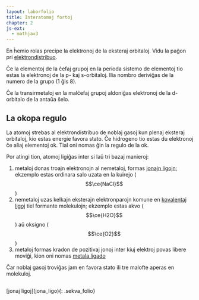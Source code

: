 ```yaml
---
layout: laborfolio
title: Interatomaj fortoj
chapter: 2
js-ext:
  - mathjax3
---
```


En ĥemio rolas precipe la elektronoj de la eksteraj orbitaloj.
Vidu la paĝon pri [elektrondistribuo](elektrondistribuo). <!-- Oni nomas ilin valentaj elektronoj. -->

Ĉe la elementoj de la ĉefaj grupoj en la perioda sistemo de elementoj
tio estas la elektronoj de la p- kaj s-orbitaloj. Ilia nombro deriviĝas de
la numero de la grupo (1 ĝis 8).

Ĉe la transirmetaloj en la malĉefaj grupoj aldoniĝas elektronoj de la
d-orbitalo de la antaŭa ŝelo. <!-- al la valento. necesas aparta paĝo pri valento ktp... -->


## La okopa regulo

La atomoj strebas al elektrondistribuo de noblaj gasoj kun plenaj eksteraj orbitaloj, kio
estas energie favora stato. Ĉe hidrogeno tio estas du elektronoj ĉe aliaj elementoj ok. 
Tial oni nomas ĝin la regulo de la ok.

Por atingi tion, atomoj ligiĝas inter si laŭ tri bazaj manieroj: 

1. metaloj donas troajn elektronojn al nemetaloj, formas [jonajn ligojn](jona_ligo);
   ekzemplo estas ordinara salo uzata en la kuirejo ($$\ce{NaCl}$$)
2. nemetaloj uzas kelkajn eksterajn elektronparojn komune en [kovalentaj ligoj](kovalenta_ligo) tiel formante molekulojn; ekzemplo 
   estas akvo ($$\ce{H2O}$$) aŭ oksigno ($$\ce{O2}$$)
3. metaloj formas kradon de pozitivaj jonoj inter kiuj elektroj povas libere moviĝi, kion oni nomas [metala ligado](metala_ligo)

Ĉar noblaj gasoj troviĝas jam en favora stato ili tre malofte aperas en molekuloj.


<h2></h2>
[jonaj ligoj](jona_ligo){: .sekva_folio}